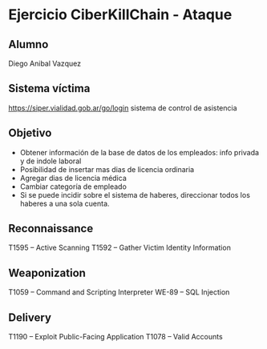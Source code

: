 # Ejercicio CiberKillChain - Ataque

## Alumno  
Diego Anibal Vazquez  

## Sistema víctima
https://siper.vialidad.gob.ar/go/login sistema de control de asistencia

## Objetivo
- Obtener información de la base de datos de los empleados: info privada y de indole laboral
- Posibilidad de insertar mas dias de licencia ordinaria
- Agregar dias de licencia médica
- Cambiar categoría de empleado
- Si se puede incidir sobre el sistema de haberes, direccionar todos los haberes a una sola cuenta.
  

## Reconnaissance

T1595 – Active Scanning
T1592 – Gather Victim Identity Information

## Weaponization
T1059 – Command and Scripting Interpreter
WE-89 – SQL Injection


## Delivery

T1190 – Exploit Public-Facing Application
T1078 – Valid Accounts


